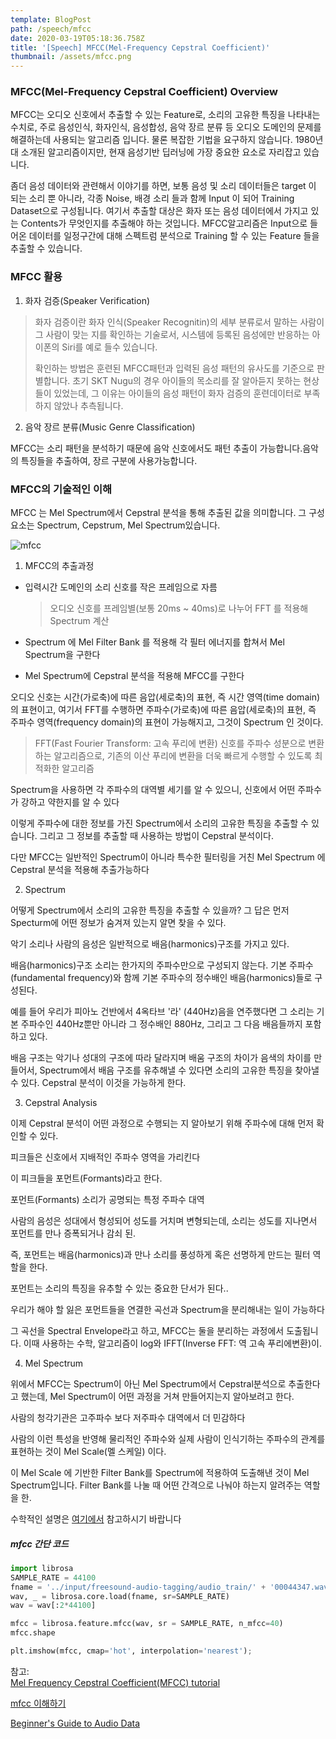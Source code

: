 ```yaml
---
template: BlogPost
path: /speech/mfcc
date: 2020-03-19T05:18:36.758Z
title: '[Speech] MFCC(Mel-Frequency Cepstral Coefficient)'
thumbnail: /assets/mfcc.png
---
```

### MFCC(Mel-Frequency Cepstral Coefficient) Overview

MFCC는 오디오 신호에서 추출할 수 있는 Feature로, 소리의 고유한 특징을 나타내는 수치로, 주로 음성인식, 화자인식, 음성합성, 음악 장르 분류 등 오디오 도메인의 문제를 해결하는데 사용되는 알고리즘 입니다. 물론 복잡한 기법을 요구하지 않습니다. 1980년대 소개된 알고리즘이지만, 현재 음성기반 딥러닝에 가장 중요한 요소로 자리잡고 있습니다.

좀더 음성 데이터와 관련해서 이야기를 하면, 보통 음성 및 소리 데이터들은 target 이 되는 소리 뿐 아니라, 각종 Noise, 배경 소리 들과 함께 Input 이 되어 Training Dataset으로 구성됩니다. 여기서 추출할 대상은 화자 또는 음성 데이터에서 가지고 있는 Contents가 무엇인지를 추출해야 하는 것입니다. MFCC알고리즘은 Input으로 들어온 데이터를 일정구간에 대해 스펙트럼 분석으로 Training 할 수 있는 Feature 들을 추출할 수 있습니다. 

### MFCC 활용

1. 화자 검증(Speaker Verification)

> 화자 검증이란 화자 인식(Speaker Recognitin)의 세부 분류로서 말하는 사람이 그 사람이 맞는 지를 확인하는 기술로서, 시스템에 등록된 음성에만 반응하는 아이폰의 Siri를 예로 들수 있습니다.
>
> 확인하는 방법은 훈련된 MFCC패턴과 입력된 음성 패턴의 유사도를 기준으로 판별합니다.  초기 SKT Nugu의 경우 아이들의 목소리를 잘 알아듣지 못하는 현상들이 있었는데, 그 이유는 아이들의 음성 패턴이 화자 검증의 훈련데이터로 부족하지 않았나 추측됩니다.

2. 음악 장르 분류(Music Genre Classification)

MFCC는 소리 패턴을 분석하기 때문에 음악 신호에서도 패턴 추출이 가능합니다.음악의 특징들을 추출하여, 장르 구분에 사용가능합니다. 

### MFCC의 기술적인 이해

MFCC 는 Mel Spectrum에서 Cepstral 분석을 통해 추출된 값을 의미합니다. 그 구성요소는 Spectrum, Cepstrum, Mel Spectrum있습니다. 

![mfcc](/assets/mfcc.png "mfcc")



1. MFCC의 추출과정

* 입력시간 도메인의 소리 신호를 작은 프레임으로 자름

  > 오디오 신호를 프레임별(보통 20ms ~ 40ms)로 나누어 FFT 를 적용해 Spectrum 계산
* Spectrum 에 Mel Filter Bank 를 적용해 각 필터 에너지를 합쳐서 Mel Spectrum을 구한다
* Mel Spectrum에 Cepstral 분석을 적용해 MFCC를 구한다

오디오 신호는 시간(가로축)에  따른 음압(세로축)의 표현, 즉 시간 영역(time domain)의 표현이고, 여기서 FFT를 수행하면 주파수(가로축)에 따른 음압(세로축)의 표현, 즉 주파수 영역(frequency domain)의 표현이 가능해지고, 그것이 Spectrum 인 것이다.

> FFT(Fast Fourier Transform: 고속 푸리에 변환) 신호를 주파수 성분으로 변환하는 알고리즘으로, 기존의 이산 푸리에 변환을 더욱 빠르게 수행할 수 있도록 최적화한 알고리즘

Spectrum을 사용하면 각 주파수의 대역별 세기를 알 수 있으니, 신호에서 어떤 주파수가 강하고 약한지를 알 수 있다 

이렇게 주파수에 대한 정보를 가진 Spectrum에서 소리의 고유한 특징을 추출할 수 있습니다.  그리고 그 정보를 추출할 때 사용하는 방법이 Cepstral 분석이다.

다만 MFCC는 일반적인 Spectrum이 아니라 특수한 필터링을 거친 Mel Spectrum 에 Cepstral 분석을 적용해 추출가능하다 

2. Spectrum

어떻게 Spectrum에서 소리의 고유한 특징을 추출할 수 있을까? 그 답은 먼저 Specturm에 어떤 정보가 숨겨져 있는지 알면 찾을 수 있다.

악기 소리나 사람의 음성은 일반적으로 배음(harmonics)구조를 가지고 있다.

배음(harmonics)구조 소리는 한가지의 주파수만으로 구성되지 않는다. 기본 주파수(fundamental frequency)와 함께 기본 주파수의 정수배인 배음(harmonics)들로 구성된다.

예를 들어 우리가 피아노 건반에서 4옥타브 '라' (440Hz)음을 연주했다면 그 소리는 기본 주파수인 440Hz뿐만 아니라  그 정수배인 880Hz, 그리고 그 다음 배음들까지 포함하고 있다.

배음 구조는 악기나 성대의 구조에 따라 달라지며 배움 구조의 차이가 음색의 차이를 만들어서, Spectrum에서 배음 구조를 유추해낼 수 있다면 소리의 고유한 특징을 찾아낼 수 있다. Cepstral 분석이 이것을 가능하게 한다.

3. Cepstral Analysis

이제 Cepstral 분석이 어떤 과정으로 수행되는 지 알아보기 위해 주파수에 대해 먼저 확인할 수 있다.

피크들은 신호에서 지배적인 주파수 영역을 가리킨다

이 피크들을 포먼트(Formants)라고 한다.

포먼트(Formants) 소리가 공명되는 특정 주파수 대역

사람의 음성은 성대에서 형성되어 성도를 거치며 변형되는데,  소리는 성도를 지나면서 포먼트를 만나 증폭되거나 감쇠 된. 

즉, 포먼트는 배음(harmonics)과 만나 소리를 풍성하게 혹은 선명하게 만드는 필터 역할을 한다.

포먼트는 소리의 특징을 유추할 수 있는 중요한 단서가 된다.. 

우리가 해야 할 잃은 포먼트들을 연결한 곡선과 Spectrum을 분리해내는 일이 가능하다 

그 곡선을 Spectral Envelope라고 하고, MFCC는 둘을 분리하는 과정에서 도출됩니다.  이때 사용하는 수학, 알고리즘이 log와 IFFT(Inverse FFT: 역 고속 푸리에변환)이. 

4. Mel Spectrum

위에서 MFCC는 Spectrum이 아닌 Mel Spectrum에서 Cepstral분석으로 추출한다고 했는데, Mel Spectrum이 어떤 과정을 거쳐 만들어지는지 알아보려고 한다. 

사람의 청각기관은 고주파수 보다 저주파수 대역에서 더 민감하다

사람의 이런 특성을 반영해 물리적인 주파수와 실제 사람이 인식기하는 주파수의 관계를 표현하는 것이 Mel Scale(멜 스케일) 이다. 

이 Mel Scale 에 기반한 Filter Bank를 Spectrum에 적용하여 도출해낸 것이 Mel Spectrum입니다. Filter Bank를 나눌 때 어떤 간격으로 나눠야 하는지 알려주는 역할을 한. 

수학적인 설명은 [여기에서](http://practicalcryptography.com/miscellaneous/machine-learning/guide-mel-frequency-cepstral-coefficients-mfccs/) 참고하시기 바랍니다

##### mfcc 간단 코드

```python
import librosa
SAMPLE_RATE = 44100
fname = '../input/freesound-audio-tagging/audio_train/' + '00044347.wav'
wav, _ = librosa.core.load(fname, sr=SAMPLE_RATE)
wav = wav[:2*44100]

mfcc = librosa.feature.mfcc(wav, sr = SAMPLE_RATE, n_mfcc=40)
mfcc.shape

plt.imshow(mfcc, cmap='hot', interpolation='nearest');
```

참고:  
[Mel Frequency Cepstral Coefficient(MFCC) tutorial](http://practicalcryptography.com/miscellaneous/machine-learning/guide-mel-frequency-cepstral-coefficients-mfccs/)

[mfcc 이해하기](https://brightwon.tistory.com/11)

[Beginner's Guide to Audio Data](https://www.kaggle.com/fizzbuzz/beginner-s-guide-to-audio-data)
